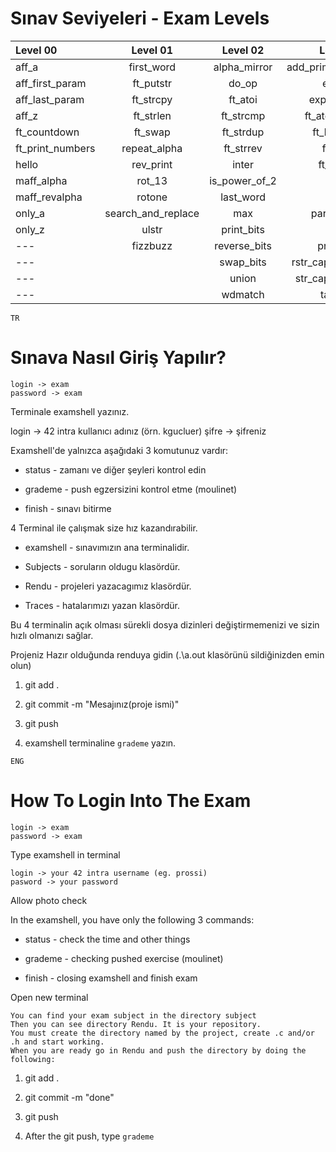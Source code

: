 # Sınav Seviyeleri - Exam Levels

Level 00          | Level 01            | Level 02          | Level 03          | Level 04            | Level 05
:-----------  	  | :-----------:       | :-----------:     | -----------:      | -----------:        | -----------:
aff_a             | first_word          | alpha_mirror      | add_prime_sum     | check_mate          | brackets
aff_first_param	  | ft_putstr           | do_op	            | epur_str          | fprime              | print_memory
aff_last_param	  | ft_strcpy           | ft_atoi	      	| expand_str        | ft_itoa             | rpn_calc
aff_z		  | ft_strlen                 | ft_strcmp 		        | ft_atoi_base      | ft_list_foreach     | cycle_detector
ft_countdown	  | ft_swap		          | ft_strdup 	      | ft_list_size      | ft_list_remove_if   | options
ft_print_numbers  | repeat_alpha		| ft_strrev	      | ft_range          | ft_split            | biggest_pal
hello		  | rev_print	          |	inter		    	| ft_rrange         | rev_wstr            |
maff_alpha	  | rot_13	          |	is_power_of_2       			| hidenp            | rostring            |
maff_revalpha	  | rotone          	  |	last_word 	    | lcm               | sort_int_tab        |
only_a	          | search_and_replace	|	max     		| paramsum          | sort_list           |
only_z	          | ulstr             	|	print_bits	            	| pgcd              | flood_fill
---	          |    fizzbuzz                	| reverse_bits        | print_hex         | brainfuck
---	          |                     	| swap_bits      | rstr_capitalizer  | ft_itoa_base
---           |                     	| union         | str_capitalizer   | moment
---	          |                     	| wdmatch            | tab_mult

```TR```

#  Sınava Nasıl Giriş Yapılır?

    login -> exam
    password -> exam
    
Terminale examshell yazınız.
   
   login -> 42 intra kullanıcı adınız (örn. kgucluer)
   şifre -> şifreniz

Examshell'de yalnızca aşağıdaki 3 komutunuz vardır:

- status - zamanı ve diğer şeyleri kontrol edin

- grademe - push egzersizini kontrol etme (moulinet)

- finish - sınavı bitirme 

4 Terminal ile çalışmak size hız kazandırabilir.

- examshell - sınavımızın ana terminalidir.

- Subjects - soruların oldugu klasördür.

- Rendu - projeleri yazacagımız klasördür.

- Traces - hatalarımızı yazan klasördür.

Bu 4 terminalin açık olması sürekli dosya dizinleri değiştirmemenizi ve sizin hızlı olmanızı sağlar.

Projeniz Hazır olduğunda renduya gidin (.\a.out klasörünü sildiğinizden emin olun)

1. git add .

2. git commit -m "Mesajınız(proje ismi)"

3. git push

4. examshell terminaline `grademe` yazın.


```ENG```

# How To Login Into The Exam

    login -> exam
    password -> exam

Type examshell in terminal

    login -> your 42 intra username (eg. prossi)
    pasword -> your password

Allow photo check

In the  examshell, you have only the following 3 commands:

- status - check the time and other things

- grademe - checking pushed exercise (moulinet)

- finish - closing examshell and finish exam

Open new terminal

    You can find your exam subject in the directory subject
    Then you can see directory Rendu. It is your repository.
    You must create the directory named by the project, create .c and/or .h and start working.
    When you are ready go in Rendu and push the directory by doing the following:

1. git add .

2. git commit -m "done"

3. git push

4. After the git push, type `grademe`
